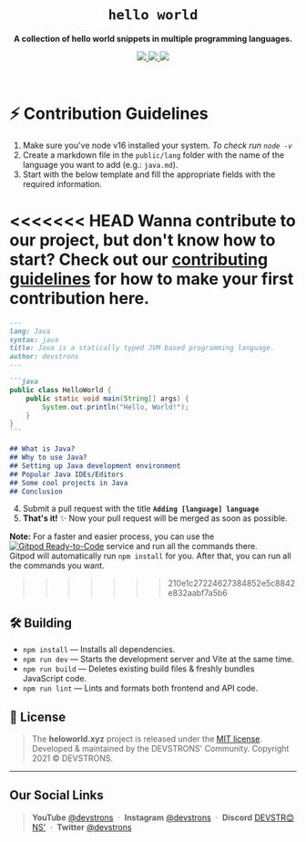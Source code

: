 <h1 align="center"><code>hello world</code></h1>
<p align="center">
    <strong>A collection of hello world snippets in multiple programming languages.</strong>
</p>
<p align="center">
    <a href="https://github.com/devstrons/heloworld.xyz/graphs/contributors">
        <img src="https://img.shields.io/github/contributors/devstrons/heloworld.xyz?style=flat-square">
    </a>
    <a href="https://github.com/devstrons/heloworld.xyz/issues">
        <img src="https://img.shields.io/github/issues-raw/devstrons/heloworld.xyz?label=issues&style=flat-square">
    </a>
    <a href="https://github.com/devstrons/heloworld.xyz/commits/main">
        <img src="https://img.shields.io/github/last-commit/devstrons/heloworld.xyz.svg?style=flat-square">
    </a>
</p>
<br />

# ⚡️ Contribution Guidelines
1. Make sure you've node v16 installed your system. *To check run `node -v`*
1. Create a markdown file in the `public/lang` folder with the name of the language you want to add (e.g.: `java.md`).
1. Start with the below template and fill the appropriate fields with the required information.

<<<<<<< HEAD
Wanna contribute to our project, but don't know how to start? Check out our [**contributing guidelines**](https://github.com/devstrons/hello-world/blob/main/CONTRIBUTING.md) for how to make your first contribution here.
=======
````md
---
lang: Java
syntax: java
title: Java is a statically typed JVM based programming language.
author: devstrons
---

```java
public class HelloWorld {
    public static void main(String[] args) {
        System.out.println("Hello, World!"); 
    }
}
```

## What is Java?
## Why to use Java?
## Setting up Java development environment
## Popular Java IDEs/Editors
## Some cool projects in Java
## Conclusion
````

4. Submit a pull request with the title **`Adding [language] language`**
5. **That's it!** ✨ Now your pull request will be merged as soon as possible.

**Note:** 
For a faster and easier process, you can use the [![Gitpod Ready-to-Code](https://img.shields.io/badge/Gitpod-Ready--to--Code-blue?logo=gitpod)](https://gitpod.io/#https://github.com/devstrons/heloworld.xyz) service and run all the commands there.  
Gitpod will automatically run `npm install` for you. After that, you can run all the commands you want.
>>>>>>> 210e1c27224627384852e5c8842e832aabf7a5b6

## 🛠 Building

* `npm install` — Installs all dependencies.
* `npm run dev` — Starts the development server and Vite at the same time.
* `npm run build` — Deletes existing build files & freshly bundles JavaScript code.
* `npm run lint` — Lints and formats both frontend and API code.

## 📰 License

> The **heloworld.xyz** project is released under the [MIT license](https://github.com/devstrons/heloworld.xyz/blob/main/LICENSE).  
Developed &amp; maintained by the DEVSTRONS' Community. Copyright 2021 © DEVSTRONS.
---

## Our Social Links

> **YouTube** <a href="https://www.youtube.com/channel/UCG7JT7yqut81fqFsVBX6oMg" target="_blank" rel="noopener">@devstrons</a> &nbsp;&middot;&nbsp;
> **Instagram** <a href="https://www.instagram.com/devstrons" target="_blank" rel="noopener">@devstrons</a> &nbsp;&middot;&nbsp;
> **Discord** <a href="https://discord.com/invite/MVujzTBqed" target="_blank" rel="noopener">DEVSTR😊NS'</a> &nbsp;&middot;&nbsp;
> **Twitter** <a href="https://twitter.com/devstrons" target="_blank" rel="noopener">@devstrons</a>
